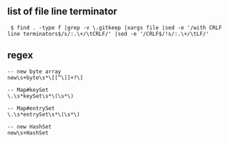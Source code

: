 
## list of file line terminator

```
 $ find . -type f |grep -v \.gitkeep |xargs file |sed -e '/with CRLF line terminators$/s/:.\+/\tCRLF/' |sed -e '/CRLF$/!s/:.\+/\tLF/'
```

## regex

```
-- new byte array
new\s+byte\s*\[[^\]]+?\]

-- Map#keySet
\.\s*keySet\s*\(\s*\)

-- Map#entrySet
\.\s*entrySet\s*\(\s*\)

-- new HashSet
new\s+HashSet

```
